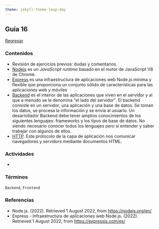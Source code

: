 ```yaml
---
theme: jekyll-theme-leap-day
---
```


## Guía 16

[Regresar](/DAWM-2022/)

### Contenidos

* Revisión de ejercicios previos: dudas y comentarios.
* [Nodejs](https://nodejs.org/en/) es un _JavaScript runtime_ basado en el motor de JavaScript V8 de Chrome.
* [Express](https://expressjs.com/es/) es una infraestructura de aplicaciones web Node.js mínima y flexible que proporciona un conjunto sólido de características para las aplicaciones web y móviles
* [Backend](https://descubrecomunicacion.com/que-es-backend-y-frontend/) es el interior de las aplicaciones que viven en el servidor y al que a menudo se le denomina "el lado del servidor". El backend consiste en un servidor, una aplicación y una base de datos. Se toman los datos, se procesa la información y se envía al usuario. Un desarrollador Backend debe tener amplios conocimientos de los siguientes lenguajes: frameworks y los tipos de base de datos. No siendo necesario conocer todos los lenguajes pero sí entender y saber trabajar con algunos de ellos.
* [HTTP](https://developer.mozilla.org/es/docs/Web/HTTP). Este protocolo de la capa de aplicación nos comunicar navegadores y servidors mediante documentos HTML.


### Actividades

* 

### Términos

`Backend`, `Frontend`

### Referencias

* Node.js. (2022). Retrieved 1 August 2022, from https://nodejs.org/en/
* Express - Infraestructura de aplicaciones web Node.js. (2022). Retrieved 1 August 2022, from https://expressjs.com/es/